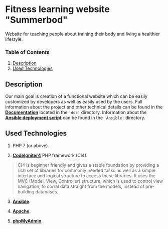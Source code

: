 # Fitness learning website "Summerbod"

Website for teaching people about training their body and living a healthier lifestyle.

### Table of Contents

1. [Description](#description)
1. [Used Technologies](#used-technologies)

## Description

Our main goal is creation of a functional website which can be easily customized by
developers as well as easily used by the users. Full information about the project 
and other technical details can be found in the [**Documentation**](https://github.com/emilijus-sileikis/summerbod/tree/main/doc/Summerbod.pdf) located in the `'doc'` 
directory. Information about the [**Ansible deployment script**](https://github.com/emilijus-sileikis/summerbod/blob/main/Ansible/README.txt) can be found in the `'Ansible'` directory.

## Used Technologies

1. PHP 7 (or above).

2. [**CodeIgniter4**](https://www.codeigniter.com/user_guide/intro/index.html) PHP framework (CI4).

> CI4 is beginner friendly and gives a stable foundation by providing a rich set of libraries for commonly needed tasks
> as well as a simple interface and logical structure to access these libraries. 
> It uses the MVC (Model, View, Controller) structure, which is used to control view navigation, to corral data straight
> from the models, instead of pre-building databases.

3. [**Ansible**](https://github.com/ansible/ansible).

4. [**Apache**](https://httpd.apache.org).

5. [**phpMyAdmin**](https://www.phpmyadmin.net).

